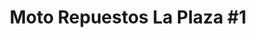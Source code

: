 ---
title: "Moto Repuestos La Plaza #1"
url: /san-jose/moto-repuestos-la-plaza-1/
shop: reparación de automóviles
---